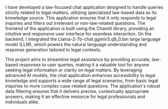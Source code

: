 I have developed a law-focused chat application designed to handle queries strictly related to legal matters, utilizing specialized law-based data as its knowledge source. This application ensures that it only responds to legal inquiries and filters out irrelevant or non-law-related questions. The frontend of the application is built using the Chainlit library, providing an intuitive and responsive user interface for seamless interaction. On the backend, I integrated the Llama-2-7b-chat.ggmlv3.q8_0.bin large language model (LLM), which powers the natural language understanding and response generation tailored to legal contexts. 

This project aims to streamline legal assistance by providing accurate, law-based responses to user queries, making it a valuable tool for anyone seeking legal information or clarity on legal matters. By leveraging advanced AI models, the chat application enhances accessibility to legal knowledge and supports a wide range of legal scenarios, from basic legal inquiries to more complex case-related questions. The application's robust data filtering ensures that it delivers precise, contextually appropriate answers, making it an effective resource for legal professionals and individuals alike.
